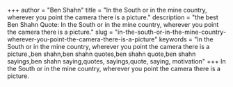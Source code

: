 +++
author = "Ben Shahn"
title = "In the South or in the mine country, wherever you point the camera there is a picture."
description = "the best Ben Shahn Quote: In the South or in the mine country, wherever you point the camera there is a picture."
slug = "in-the-south-or-in-the-mine-country-wherever-you-point-the-camera-there-is-a-picture"
keywords = "In the South or in the mine country, wherever you point the camera there is a picture.,ben shahn,ben shahn quotes,ben shahn quote,ben shahn sayings,ben shahn saying,quotes, sayings,quote, saying, motivation"
+++
In the South or in the mine country, wherever you point the camera there is a picture.
